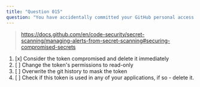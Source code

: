 ```yaml
---
title: "Question 015"
question: "You have accidentally committed your GitHub personal access token to a public repository. What actions should you take to prevent your account from being compromised?"
---
```



> https://docs.github.com/en/code-security/secret-scanning/managing-alerts-from-secret-scanning#securing-compromised-secrets
1. [x] Consider the token compromised and delete it immediately
1. [ ] Change the token's permissions to read-only
1. [ ] Overwrite the git history to mask the token
1. [ ] Check if this token is used in any of your applications, if so - delete it.
